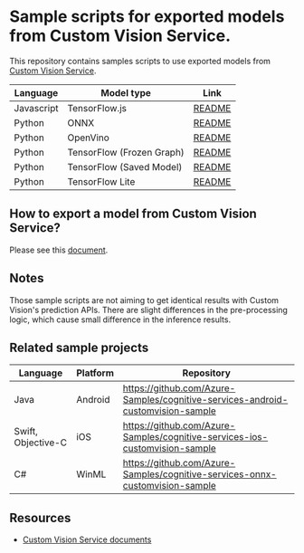 # Sample scripts for exported models from Custom Vision Service.

This repository contains samples scripts to use exported models from [Custom Vision Service](https://customvision.ai).


| Language | Model type | Link |
| -------- | -------- | ---- |
| Javascript | TensorFlow.js | [README](samples/javascript/tensorflowjs) |
| Python   | ONNX     | [README](samples/python/onnx) |
| Python   | OpenVino | [README](samples/python/openvino) |
| Python   | TensorFlow (Frozen Graph) | [README](samples/python/tensorflow) |
| Python   | TensorFlow (Saved Model) | [README](samples/python/tensorflow_saved_model) |
| Python   | TensorFlow Lite | [README](samples/python/tensorflow_lite) |


## How to export a model from Custom Vision Service?
Please see this [document](https://docs.microsoft.com/en-us/azure/cognitive-services/custom-vision-service/export-your-model).


## Notes
Those sample scripts are not aiming to get identical results with Custom Vision's prediction APIs. There are slight differences in the pre-processing logic, which cause small difference in the inference results.


## Related sample projects
| Language | Platform | Repository |
| -------- | -------- | ---------- |
| Java     | Android  | https://github.com/Azure-Samples/cognitive-services-android-customvision-sample |
| Swift, Objective-C | iOS | https://github.com/Azure-Samples/cognitive-services-ios-customvision-sample |
| C#       | WinML    | https://github.com/Azure-Samples/cognitive-services-onnx-customvision-sample |

## Resources
* [Custom Vision Service documents](https://docs.microsoft.com/en-us/azure/cognitive-services/custom-vision-service/)

